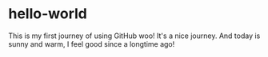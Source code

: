 # hello-world
This is my first journey of using GitHub
woo! It's a nice journey. And today is sunny and warm, I feel good since a longtime ago!
